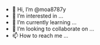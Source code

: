 - 👋 Hi, I’m @moa8787y
- 👀 I’m interested in ...
- 🌱 I’m currently learning ...
- 💞️ I’m looking to collaborate on ...
- 📫 How to reach me ...

<!---
moa8787y/moa8787y is a ✨ special ✨ repository because its `README.md` (this file) appears on your GitHub profile.
You can click the Preview link to take a look at your changes.
--->
